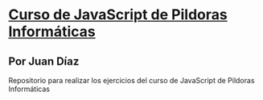 # [Curso de JavaScript de Pildoras Informáticas](https://www.pildorasinformaticas.es/course/javascript-tutorizado/)
## Por Juan Díaz
Repositorio para realizar los ejercicios del curso de JavaScript de Pildoras Informáticas
